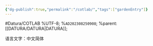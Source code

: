 ```yaml
---
{"dg-publish":true,"permalink":"/cotlab/","tags":["gardenEntry"]}
---
```


#Datura/COTLAB
%UTF-8; %`AD202308250908`; %parent:[[DATURA/DATURA\|DATURA]];


语言文字：中文简体


